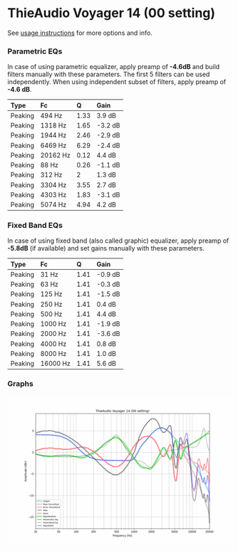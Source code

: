 # ThieAudio Voyager 14 (00 setting)
See [usage instructions](https://github.com/jaakkopasanen/AutoEq#usage) for more options and info.

### Parametric EQs
In case of using parametric equalizer, apply preamp of **-4.6dB** and build filters manually
with these parameters. The first 5 filters can be used independently.
When using independent subset of filters, apply preamp of **-4.6 dB**.

| Type    | Fc       |    Q | Gain    |
|:--------|:---------|:-----|:--------|
| Peaking | 494 Hz   | 1.33 | 3.9 dB  |
| Peaking | 1318 Hz  | 1.65 | -3.2 dB |
| Peaking | 1944 Hz  | 2.46 | -2.9 dB |
| Peaking | 6469 Hz  | 6.29 | -2.4 dB |
| Peaking | 20162 Hz | 0.12 | 4.4 dB  |
| Peaking | 88 Hz    | 0.26 | -1.1 dB |
| Peaking | 312 Hz   | 2    | 1.3 dB  |
| Peaking | 3304 Hz  | 3.55 | 2.7 dB  |
| Peaking | 4303 Hz  | 1.83 | -3.1 dB |
| Peaking | 5074 Hz  | 4.94 | 4.2 dB  |

### Fixed Band EQs
In case of using fixed band (also called graphic) equalizer, apply preamp of **-5.8dB**
(if available) and set gains manually with these parameters.

| Type    | Fc       |    Q | Gain    |
|:--------|:---------|:-----|:--------|
| Peaking | 31 Hz    | 1.41 | -0.9 dB |
| Peaking | 63 Hz    | 1.41 | -0.3 dB |
| Peaking | 125 Hz   | 1.41 | -1.5 dB |
| Peaking | 250 Hz   | 1.41 | 0.4 dB  |
| Peaking | 500 Hz   | 1.41 | 4.4 dB  |
| Peaking | 1000 Hz  | 1.41 | -1.9 dB |
| Peaking | 2000 Hz  | 1.41 | -3.6 dB |
| Peaking | 4000 Hz  | 1.41 | 0.8 dB  |
| Peaking | 8000 Hz  | 1.41 | 1.0 dB  |
| Peaking | 16000 Hz | 1.41 | 5.6 dB  |

### Graphs
![](./ThieAudio%20Voyager%2014%20(00%20setting).png)